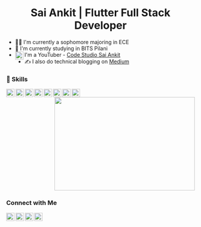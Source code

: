 <h1 align="center">Sai Ankit | Flutter Full Stack Developer</h1>
<p align="left">

- 🙋‍♂️ I'm currently a sophomore majoring in ECE
- 🏫 I'm currently studying in BITS Pilani
- <img align="left" alt="saiankit | Flutter" width=22px src="https://cdn.jsdelivr.net/npm/simple-icons@v3/icons/youtube.svg">  I'm a YouTuber - [Code Studio Sai Ankit](https://www.youtube.com/c/CodeStudioSaiAnkit?sub_confirmation=1)
- ✍ I also do technical blogging on [Medium](https://medium.com/@saiankit30)

### 🚀 Skills
<img align="left" alt="saiankit | Flutter" width=22px src="https://cdn.jsdelivr.net/npm/simple-icons@v3/icons/flutter.svg">
<img align="left" alt="saiankit | Dart" width=22px src="https://cdn.jsdelivr.net/npm/simple-icons@v3/icons/dart.svg">
<img align="left" alt="saiankit | Firebase" width=22px src="https://cdn.jsdelivr.net/npm/simple-icons@v3/icons/firebase.svg">
<img align="left" alt="saiankit | VS Code" width=22px src="https://cdn.jsdelivr.net/npm/simple-icons@v3/icons/visualstudio.svg">
<img align="left" alt="saiankit | HTML5" width=22px src="https://cdn.jsdelivr.net/npm/simple-icons@v3/icons/html5.svg">
<img align="left" alt="saiankit | CSS" width=22px src="https://cdn.jsdelivr.net/npm/simple-icons@v3/icons/css3.svg">
<img align="left" alt="saiankit | Figma" width=22px src="https://cdn.jsdelivr.net/npm/simple-icons@v3/icons/javascript.svg">
<img align="left" alt="saiankit | Figma" width=22px src="https://cdn.jsdelivr.net/npm/simple-icons@v3/icons/figma.svg">
</p>
<p align="right">
<a href="https://github.com/anuraghazra/github-readme-stats" title="Go to Source"><img width="375" height="250" src="https://github-readme-stats.vercel.app/api?username=saiankit&show_icons=true&theme=dark"></a>
</p>

### Connect with Me

[<img align="left" alt="saiankit | G Mail" width=22px src="https://cdn.jsdelivr.net/npm/simple-icons@v3/icons/gmail.svg">](mailto:sainkit30@gmail.com)
[<img align="left" alt="saiankit | G Mail" width=22px src="https://cdn.jsdelivr.net/npm/simple-icons@v3/icons/instagram.svg">](https://www.instagram.com/saiankit30/)
[<img align="left" alt="saiankit | G Mail" width=22px src="https://cdn.jsdelivr.net/npm/simple-icons@v3/icons/facebook.svg">](https://www.facebook.com/BattulaVenkataSaiAnkit/)
[<img align="left" alt="saiankit | G Mail" width=22px src="https://cdn.jsdelivr.net/npm/simple-icons@v3/icons/linkedin.svg">](https://www.linkedin.com/in/sai-ankit/)
